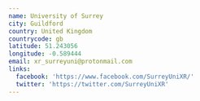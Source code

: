 ```yaml
---
name: University of Surrey
city: Guildford
country: United Kingdom
countrycode: gb
latitude: 51.243056
longitude: -0.589444
email: xr_surreyuni@protonmail.com
links:
  facebook: 'https://www.facebook.com/SurreyUniXR/'
  twitter: 'https://twitter.com/SurreyUniXR'
---
```


